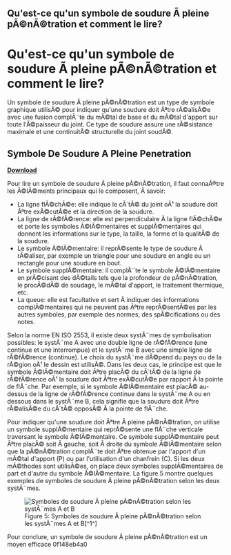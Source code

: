 ## Qu'est-ce qu'un symbole de soudure Ã  pleine pÃ©nÃ©tration et comment le lire?

  
# Qu'est-ce qu'un symbole de soudure Ã  pleine pÃ©nÃ©tration et comment le lire?
 
Un symbole de soudure Ã  pleine pÃ©nÃ©tration est un type de symbole graphique utilisÃ© pour indiquer qu'une soudure doit Ãªtre rÃ©alisÃ©e avec une fusion complÃ¨te du mÃ©tal de base et du mÃ©tal d'apport sur toute l'Ã©paisseur du joint. Ce type de soudure assure une rÃ©sistance maximale et une continuitÃ© structurelle du joint soudÃ©.
 
## Symbole De Soudure A Pleine Penetration


[**Download**](https://www.google.com/url?q=https%3A%2F%2Furluso.com%2F2tLCxD&sa=D&sntz=1&usg=AOvVaw3MMSKrF2wbg6ikgnvO_Dp2)

 
Pour lire un symbole de soudure Ã  pleine pÃ©nÃ©tration, il faut connaÃ®tre les Ã©lÃ©ments principaux qui le composent, Ã  savoir:
 
- La ligne flÃ©chÃ©e: elle indique le cÃ´tÃ© du joint oÃ¹ la soudure doit Ãªtre exÃ©cutÃ©e et la direction de la soudure.
- La ligne de rÃ©fÃ©rence: elle est perpendiculaire Ã  la ligne flÃ©chÃ©e et porte les symboles Ã©lÃ©mentaires et supplÃ©mentaires qui donnent les informations sur le type, la taille, la forme et la qualitÃ© de la soudure.
- Le symbole Ã©lÃ©mentaire: il reprÃ©sente le type de soudure Ã  rÃ©aliser, par exemple un triangle pour une soudure en angle ou un rectangle pour une soudure en bout.
- Le symbole supplÃ©mentaire: il complÃ¨te le symbole Ã©lÃ©mentaire en prÃ©cisant des dÃ©tails tels que la profondeur de pÃ©nÃ©tration, le procÃ©dÃ© de soudage, le mÃ©tal d'apport, le traitement thermique, etc.
- La queue: elle est facultative et sert Ã  indiquer des informations complÃ©mentaires qui ne peuvent pas Ãªtre reprÃ©sentÃ©es par les autres symboles, par exemple des normes, des spÃ©cifications ou des notes.

Selon la norme EN ISO 2553, il existe deux systÃ¨mes de symbolisation possibles: le systÃ¨me A avec une double ligne de rÃ©fÃ©rence (une continue et une interrompue) et le systÃ¨me B avec une simple ligne de rÃ©fÃ©rence (continue). Le choix du systÃ¨me dÃ©pend du pays ou de la rÃ©gion oÃ¹ le dessin est utilisÃ©. Dans les deux cas, le principe est que le symbole Ã©lÃ©mentaire doit Ãªtre placÃ© du cÃ´tÃ© de la ligne de rÃ©fÃ©rence oÃ¹ la soudure doit Ãªtre exÃ©cutÃ©e par rapport Ã  la pointe de flÃ¨che. Par exemple, si le symbole Ã©lÃ©mentaire est placÃ© au-dessus de la ligne de rÃ©fÃ©rence continue dans le systÃ¨me A ou en dessous dans le systÃ¨me B, cela signifie que la soudure doit Ãªtre rÃ©alisÃ©e du cÃ´tÃ© opposÃ© Ã  la pointe de flÃ¨che.
 
Pour indiquer qu'une soudure doit Ãªtre Ã  pleine pÃ©nÃ©tration, on utilise un symbole supplÃ©mentaire qui reprÃ©sente une flÃ¨che verticale traversant le symbole Ã©lÃ©mentaire. Ce symbole supplÃ©mentaire peut Ãªtre placÃ© soit Ã  gauche, soit Ã  droite du symbole Ã©lÃ©mentaire selon que la pÃ©nÃ©tration complÃ¨te doit Ãªtre obtenue par l'apport d'un mÃ©tal d'apport (P) ou par l'utilisation d'un chanfrein (C). Si les deux mÃ©thodes sont utilisÃ©es, on place deux symboles supplÃ©mentaires de part et d'autre du symbole Ã©lÃ©mentaire. La figure 5 montre quelques exemples de symboles de soudure Ã  pleine pÃ©nÃ©tration selon les deux systÃ¨mes.
  <figure>
<img src="https://www.materialwelding.com/wp-content/uploads/2020/10/Full-Penetration-Weld-Symbol-ISO-2553-System-A-and-B.png" alt="Symboles de soudure Ã  pleine pÃ©nÃ©tration selon les systÃ¨mes A et B">
<figcaption>Figure 5: Symboles de soudure Ã  pleine pÃ©nÃ©tration selon les systÃ¨mes A et B[^1^]</figcaption>
</figure>  
Pour conclure, un symbole de soudure Ã  pleine pÃ©nÃ©tration est un moyen efficace
 0f148eb4a0
